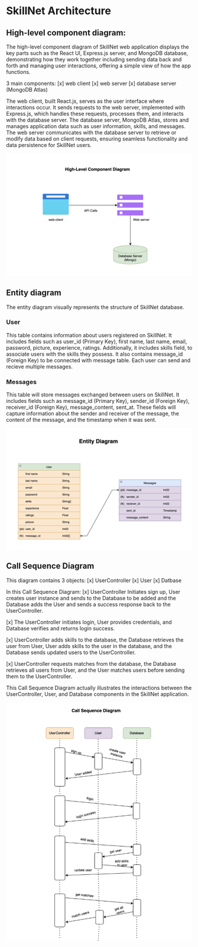 # SkillNet Architecture

## High-level component diagram:

The high-level component diagram of SkillNet web application displays the key parts such as the React UI, Express.js server, and MongoDB database, demonstrating how they work together including sending data back and forth and managing user interactions, offering a simple view of how the app functions.

3 main components:
[x] web client
[x] web server
[x] database server (MongoDB Atlas)

The web client, built React.js, serves as the user interface where interactions occur. It sends requests to the web server, implemented with Express.js, which handles these requests, processes them, and interacts with the database server. The database server, MongoDB Atlas, stores and manages application data such as user information, skills, and messages. The web server communicates with the database server to retrieve or modify data based on client requests, ensuring seamless functionality and data persistence for SkillNet users.

![High-Level Component Diagram](./Images/High_Level_Component.png)

## Entity diagram

The entity diagram visually represents the structure of SkillNet database.

### User

This table contains information about users registered on SkillNet. It includes fields such as user_id (Primary Key), first name, last name, email, password, picture, experience, ratings. Additionally, it includes skills field, to associate users with the skills they possess. It also contains message_id (Foreign Key) to be connected with message table. Each user can send and recieve multiple messages.

### Messages

This table will store messages exchanged between users on SkillNet. It includes fields such as message_id (Primary Key), sender_id (Foreign Key), receiver_id (Foreign Key), message_content, sent_at. These fields will capture information about the sender and receiver of the message, the content of the message, and the timestamp when it was sent.

![Entity Diagram](./Images/Entity_Diagram.png)

## Call Sequence Diagram

This diagram contains 3 objects:
[x] UserController
[x] User
[x] Datbase

In this Call Sequence Diagram:
[x] UserController Initiates sign up, User creates user instance and sends to the Database to be added and the Database adds the User and sends a success response back to the UserController.

[x] The UserController initiates login, User provides credentials, and Database verifies and returns login success.

[x] UserController adds skills to the database, the Database retrieves the user from User, User adds skills to the user in the database, and the Database sends updated users to the UserController.

[x] UserController requests matches from the database, the Database retrieves all users from User, and the User matches users before sending them to the UserController.

This Call Sequence Diagram actually illustrates the interactions between the UserController, User, and Database components in the SkillNet application.

![Call Sequence Diagram](./Images/Call_Sequence.png)
